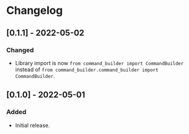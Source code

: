 # Changelog

## [0.1.1] - 2022-05-02
### Changed
- Library import is now `from command_builder import CommandBuilder` instead of `from command_builder.command_builder import CommandBuilder`.

## [0.1.0] - 2022-05-01
### Added
- Initial release.
